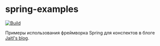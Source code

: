 # spring-examples
[![Build](https://github.com/jaitl/spring-examples/actions/workflows/build.yml/badge.svg?branch=main)](https://github.com/jaitl/spring-examples/actions/workflows/build.yml)

Примеры использования фреймворка Spring для конспектов в блоге [Jaitl's blog](https://jaitl.pro/).
